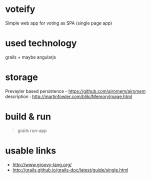 # voteify
Simple web app for voting as SPA (single page app)

# used technology
grails + maybe angularjs

# storage
Prevayler based persistence - https://github.com/airomem/airomem
description : http://martinfowler.com/bliki/MemoryImage.html

# build & run
> grails
> run-app

# usable links
 * http://www.groovy-lang.org/
 * http://grails.github.io/grails-doc/latest/guide/single.html
